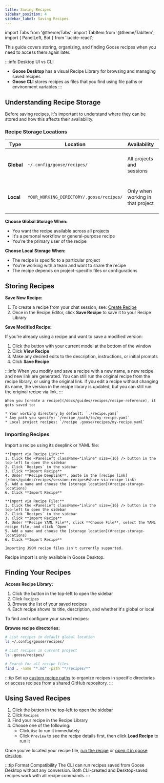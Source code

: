 ```yaml
---
title: Saving Recipes
sidebar_position: 4
sidebar_label: Saving Recipes
---
```


import Tabs from '@theme/Tabs';
import TabItem from '@theme/TabItem';
import { PanelLeft, Bot } from 'lucide-react';

This guide covers storing, organizing, and finding Goose recipes when you need to access them again later. 

:::info Desktop UI vs CLI
- **Goose Desktop** has a visual Recipe Library for browsing and managing saved recipes
- **Goose CLI** stores recipes as files that you find using file paths or environment variables
:::

## Understanding Recipe Storage

Before saving recipes, it's important to understand where they can be stored and how this affects their availability.

### Recipe Storage Locations

| Type | Location | Availability | Best For |
|------|----------|-------------|----------|
| **Global** | `~/.config/goose/recipes/` | All projects and sessions | Personal workflows, general-purpose recipes |
| **Local** | `YOUR_WORKING_DIRECTORY/.goose/recipes/` | Only when working in that project | Project-specific workflows, team recipes |

**Choose Global Storage When:**
- You want the recipe available across all projects
- It's a personal workflow or general-purpose recipe
- You're the primary user of the recipe

**Choose Local Storage When:**
- The recipe is specific to a particular project
- You're working with a team and want to share the recipe
- The recipe depends on project-specific files or configurations


## Storing Recipes

<Tabs groupId="interface">
  <TabItem value="desktop" label="Goose Desktop" default>

**Save New Recipe:**

1. To create a recipe from your chat session, see: [Create Recipe](/docs/guides/recipes/session-recipes#create-recipe)
2. Once in the Recipe Editor, click **Save Recipe** to save it to your Recipe Library

**Save Modified Recipe:**

If you're already using a recipe and want to save a modified version:
1. Click the <Bot className="inline" size={16}/> button with your current model at the bottom of the window
2. Click **View Recipe**
3. Make any desired edits to the description, instructions, or initial prompts
5. Click **Save Recipe**

:::info
When you modify and save a recipe with a new name, a new recipe and new link are generated. You can still run the original recipe from the recipe library, or using the original link. If you edit a recipe without changing its name, the version in the recipe library is updated, but you can still run the original recipe via link.
:::

  </TabItem>
  <TabItem value="cli" label="Goose CLI">

    When you [create a recipe](/docs/guides/recipes/recipe-reference), it gets saved to:

    * Your working directory by default: `./recipe.yaml`
    * Any path you specify: `/recipe /path/to/my-recipe.yaml`  
    * Local project recipes: `/recipe .goose/recipes/my-recipe.yaml`

  </TabItem>
</Tabs>

### Importing Recipes

<Tabs groupId="interface">
  <TabItem value="desktop" label="Goose Desktop" default>
    Import a recipe using its deeplink or YAML file:

    **Import via Recipe Link:**
    1. Click the <PanelLeft className="inline" size={16} /> button in the top-left to open the sidebar
    2. Click `Recipes` in the sidebar
    3. Click **Import Recipe**
    4. Under **Recipe Deeplink**, paste in the [recipe link](/docs/guides/recipes/session-recipes#share-via-recipe-link)
    5. Add a name and choose the [storage location](#recipe-storage-locations)
    6. Click **Import Recipe**

    **Import via Recipe File:**
    1. Click the <PanelLeft className="inline" size={16} /> button in the top-left to open the sidebar
    2. Click `Recipes` in the sidebar
    3. Click **Import Recipe**
    4. Under **Recipe YAML File**, click **Choose File**, select the YAML recipe file, and click `Open`
    5. Add a name and choose the [storage location](#recipe-storage-locations)
    6. Click **Import Recipe**

    Importing JSON recipe files isn't currently supported.

  </TabItem>
  <TabItem value="cli" label="Goose CLI">
    Recipe import is only available in Goose Desktop.
  </TabItem>
</Tabs>

## Finding Your Recipes

<Tabs groupId="interface">
  <TabItem value="desktop" label="Goose Desktop" default>

**Access Recipe Library:**
1. Click the <PanelLeft className="inline" size={16} /> button in the top-left to open the sidebar
2. Click `Recipes`
3. Browse the list of your saved recipes  
4. Each recipe shows its title, description, and whether it's global or local

  </TabItem>
  <TabItem value="cli" label="Goose CLI">

To find and configure your saved recipes:

**Browse recipe directories:**
```bash
# List recipes in default global location
ls ~/.config/goose/recipes/

# List recipes in current project
ls .goose/recipes/

# Search for all recipe files
find . -name "*.md" -path "*/recipes/*"
```

:::tip
Set up [custom recipe paths](/docs/guides/recipes/session-recipes#configure-recipe-location) to organize recipes in specific directories or access recipes from a shared GitHub repository.
:::

  </TabItem>
</Tabs>

## Using Saved Recipes

<Tabs groupId="interface">
  <TabItem value="desktop" label="Goose Desktop" default>

1. Click the <PanelLeft className="inline" size={16} /> button in the top-left to open the sidebar
2. Click `Recipes`
3. Find your recipe in the Recipe Library
4. Choose one of the following:
   - Click `Use` to run it immediately
   - Click `Preview` to see the recipe details first, then click **Load Recipe** to run it

  </TabItem>
  <TabItem value="cli" label="Goose CLI">

Once you've located your recipe file, [run the recipe](/docs/guides/recipes/session-recipes#run-a-recipe) or [open it in goose desktop](/docs/guides/goose-cli-commands#recipe).

:::tip Format Compatibility
The CLI can run recipes saved from Goose Desktop without any conversion. Both CLI-created and Desktop-saved recipes work with all recipe commands.
:::

  </TabItem>
</Tabs>
